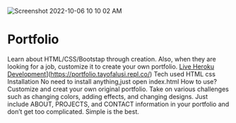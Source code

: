 ![Screenshot 2022-10-06 10 10 02 AM](https://user-images.githubusercontent.com/110652800/194350357-2784fc3d-6b4f-44ce-a376-9f9917c01dab.png)
# Portfolio

Learn about HTML/CSS/Bootstap through creation. Also, when they are looking for a job, customize it to create your own portfolio.
[Live Heroku Development]([)](https://portfolio.tayofalusi.repl.co/)
Tech used
HTML
css
Installation
No need to install anything,just open index.html
How to use?
Customize and creat your own original portfolio. Take on various challenges such as changing colors, adding effects, and changing designs. Just include ABOUT, PROJECTS, and CONTACT information in your portfolio and don’t get too complicated. Simple is the best.

